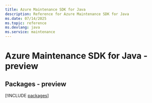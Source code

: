 ```yaml
---
title: Azure Maintenance SDK for Java
description: Reference for Azure Maintenance SDK for Java
ms.date: 07/14/2025
ms.topic: reference
ms.devlang: java
ms.service: maintenance
---
```

# Azure Maintenance SDK for Java - preview
## Packages - preview
[!INCLUDE [packages](maintenance-index.md)]